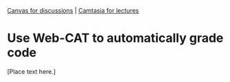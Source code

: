 [<i class="far fa-arrow-alt-circle-left"></i> Canvas for discussions](canvas-for-discussion.html) | [Camtasia for lectures <i class="far fa-arrow-alt-circle-right"></i>](camtasia-for-lectures.html)

# Use Web-CAT to automatically grade code

[Place text here.]
